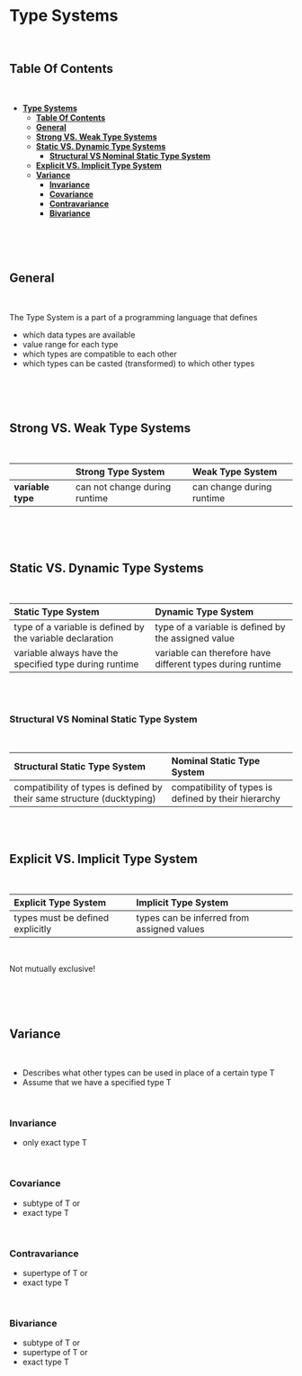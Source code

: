 # **Type Systems**
<br>

## **Table Of Contents**
<br>

- [**Type Systems**](#type-systems)
  - [**Table Of Contents**](#table-of-contents)
  - [**General**](#general)
  - [**Strong VS. Weak Type Systems**](#strong-vs-weak-type-systems)
  - [**Static VS. Dynamic Type Systems**](#static-vs-dynamic-type-systems)
    - [**Structural VS Nominal Static Type System**](#structural-vs-nominal-static-type-system)
  - [**Explicit VS. Implicit Type System**](#explicit-vs-implicit-type-system)
  - [**Variance**](#variance)
    - [**Invariance**](#invariance)
    - [**Covariance**](#covariance)
    - [**Contravariance**](#contravariance)
    - [**Bivariance**](#bivariance)

<br>
<br>
<br>

## **General**
<br>

The Type System is a part of a programming language that defines 
* which data types are available
* value range for each type
* which types are compatible to each other
* which types can be casted (transformed) to which other types

<br>
<br>
<br>

## **Strong VS. Weak Type Systems**
<br>
 
|                  | **Strong Type System**       |**Weak Type System**      |
|:-----------------|:-----------------------------|:-------------------------|
|**variable type** |can not change during runtime |can change during runtime |


<br>
<br>
<br>

## **Static VS. Dynamic Type Systems**
<br>

|**Static Type System**                                    |**Dynamic Type System**                                    |
|:---------------------------------------------------------|:----------------------------------------------------------|
|type of a variable is defined by the variable declaration |type of a variable is defined by the assigned value        |
|variable always have the specified type during runtime    |variable can therefore have different types during runtime |

<br>
<br>

### **Structural VS Nominal Static Type System**
<br>

|**Structural Static Type System**                                      |**Nominal Static Type System**                       |
|:----------------------------------------------------------------------|:----------------------------------------------------|
|compatibility of types is defined by their same structure (ducktyping) |compatibility of types is defined by their hierarchy |(substitution principle)


<br>
<nr>
<br>

## **Explicit VS. Implicit Type System**
<br>

|**Explicit Type System**         |**Implicit Type System**                   |
|:--------------------------------|:------------------------------------------|
|types must be defined explicitly |types can be inferred from assigned values |

<br>

Not mutually exclusive!

<br>
<br>
<br>

## **Variance**
<br>

* Describes what other types can be used in place of a certain type T
* Assume that we have a specified type T

<br>

### **Invariance**

* only exact type T

<br>

### **Covariance**

* subtype of T or 
* exact type T

<br>

### **Contravariance**

* supertype of T or 
* exact type T

<br>

### **Bivariance**

* subtype of T or
* supertype of T or
* exact type T
